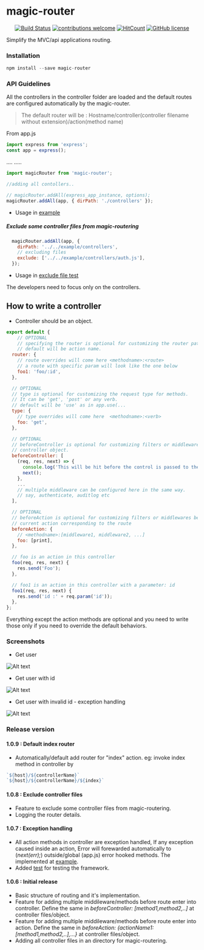 # magic-router

<div align="center">

[![Build Status](https://travis-ci.org/benhurdavies/magic-router.png?branch=master)](https://travis-ci.org/benhurdavies/magic-router)
[![contributions welcome](https://img.shields.io/badge/contributions-welcome-brightgreen.svg?style=flat)](https://github.com/benhurdavies/magic-router)
[![HitCount](http://hits.dwyl.io/benhurdavies/benhurdavies/magic-router.svg)](http://hits.dwyl.io/benhurdavies/benhurdavies/magic-router)
[![GitHub license](https://img.shields.io/github/license/benhurdavies/magic-router.svg)](https://github.com/benhurdavies/magic-router/blob/master/LICENSE)

</div>

Simplify the MVC/api applications routing.

### Installation

```javascript
npm install --save magic-router
```

### API Guidelines

All the controllers in the controller folder are loaded and the default routes are configured automatically by the magic-router.

> The default router will be : Hostname/controller(controller filename without extension)/action(method name)

From app.js

```javascript
import express from 'express';
const app = express();
```
....
.....
```javascript 
import magicRouter from 'magic-router';

//adding all contollers..

// magicRouter.addAll(express_app_instance, options);
magicRouter.addAll(app, { dirPath: './controllers' });

```
* Usage in [example](./example) 

##### Exclude some controller files from magic-routering

```javascript
  magicRouter.addAll(app, {
    dirPath: '../../example/controllers',
    // excluding files
    exclude: ['../../example/controllers/auth.js'],
  });
```
* Usage in [exclude file test](https://github.com/benhurdavies/magic-router/blob/d1e20a4b67224f92e16a2188af049a194ad59866/test/example/excludeFiles.js#L77)

The developers need to focus only on the controllers.

## How to write a controller

* Controller should be an object.

```javascript
export default {
    // OPTIONAL
    // specifying the router is optional for customizing the router path
    // default will be action name.
  router: {
    // route overrides will come here <methodname>:<route>
    // a route with specific param will look like the one below
    foo1: 'foo/:id',
  },

  // OPTIONAL
  // type is optional for customizing the request type for methods.
  // It can be 'get', 'post' or any verb. 
  // default will be 'use' as in app.use(...
  type: {
    // type overrides will come here  <methodname>:<verb> 
    foo: 'get',   
  },

  // OPTIONAL
  // beforeController is optional for customizing filters or middlewares before request enters
  // controller object.
  beforeController: [
    (req, res, next) => {
      console.log('This will be hit before the control is passed to the controller object.');      
      next();
    },
    ... 
    // multiple middleware can be configured here in the same way.
    // say, authenticate, auditlog etc
  ],

  // OPTIONAL
  // beforeAction is optional for customizing filters or middlewares before request enters
  // current action corresponding to the route
  beforeAction: {
    // <methodname>:[middleware1, middleware2, ...]  
    foo: [print],
  },

  // foo is an action in this controller
  foo(req, res, next) {
    res.send('Foo');
  },

  // foo1 is an action in this controller with a parameter: id
  foo1(req, res, next) {
    res.send('id :' + req.param('id'));
  },
};
```

Everything except the action methods are optional and you need to write 
those only if you need to override the default behaviors.

### Screenshots

* Get user

![Alt text](./Readme/user_get.png "Get user")

* Get user with id

![Alt text](./Readme/user_get_id.png "Get user with id")

* Get user with invalid id - exception handling

![Alt text](./Readme/user_get_invalidId.png "Get user with invalid id - exception handling")

### Release version

#### 1.0.9 : Default index router
* Automatically/default add router for "index" action. eg: invoke index method in controller by
```javascript
`${host}/${controllerName}`
`${host}/${controllerName}/${index}`
```

#### 1.0.8 : Exclude controller files
* Feature to exclude some controller files from magic-routering. 
* Logging the router details.

#### 1.0.7 : Exception handling
* All action methods in controller are exception handled, If any exception caused inside an action, Error will forewarded automatically to (_next(err);_) outside/global (app.js) error hooked methods. The implemented at [example](./example).
* Added [test](./test) for testing the framework.

#### 1.0.6 : Initial release
* Basic structure of routing and it's implementation.
* Feature for adding multiple middileware/methods before route enter into controller. Define the same in _beforeController: [method1,method2,..]_ at controller files/object.
* Feature for adding multiple middileware/methods before route enter into action. Define the same in _beforeAction: {actionName1:[method1,method2,..],...}_ at controller files/object.
* Adding all controller files in an directory for magic-routering.
